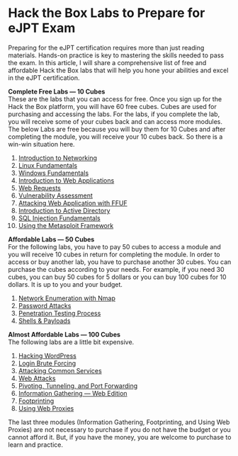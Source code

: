# Hack the Box Labs to Prepare for eJPT Exam
Preparing for the eJPT certification requires more than just reading materials. Hands-on practice is key to mastering the skills needed to pass the exam. In this article, I will share a comprehensive list of free and affordable Hack the Box labs that will help you hone your abilities and excel in the eJPT certification. 

**Complete Free Labs — 10 Cubes**  
These are the labs that you can access for free. Once you sign up for the Hack the Box platform, you will have 60 free cubes. Cubes are used for purchasing and accessing the labs. For the labs, if you complete the lab, you will receive some of your cubes back and can access more modules.  
The below Labs are free because you will buy them for 10 Cubes and after completing the module, you will receive your 10 cubes back. So there is a win-win situation here.

1.  [Introduction to Networking](https://academy.hackthebox.com/module/details/34)  
2.  [Linux Fundamentals](https://academy.hackthebox.com/module/details/18)  
3.  [Windows Fundamentals](https://academy.hackthebox.com/module/details/49)  
4.  [Introduction to Web Applications](https://academy.hackthebox.com/module/details/49)  
5.  [Web Requests](https://academy.hackthebox.com/module/details/35)  
6.  [Vulnerability Assessment](https://academy.hackthebox.com/module/details/108)  
7.  [Attacking Web Application with FFUF](https://academy.hackthebox.com/module/details/54)  
8.  [Introduction to Active Directory](https://academy.hackthebox.com/module/details/74)  
9.  [SQL Injection Fundamentals](https://academy.hackthebox.com/module/details/33)  
10.  [Using the Metasploit Framework](https://academy.hackthebox.com/module/details/39/)

**Affordable Labs — 50 Cubes**  
For the following labs, you have to pay 50 cubes to access a module and you will receive 10 cubes in return for completing the module. In order to access or buy another lab, you have to purchase another 30 cubes. You can purchase the cubes according to your needs. For example, if you need 30 cubes, you can buy 50 cubes for 5 dollars or you can buy 100 cubes for 10 dollars. It is up to you and your budget.

1.  [Network Enumeration with Nmap](https://academy.hackthebox.com/module/details/19)  
2.  [Password Attacks](https://academy.hackthebox.com/module/details/147)  
3.  [Penetration Testing Process](https://academy.hackthebox.com/module/details/90)  
4.  [Shells & Payloads](https://academy.hackthebox.com/module/details/115)

**Almost Affordable Labs — 100 Cubes**  
The following labs are a little bit expensive. 

1.  [Hacking WordPress](https://academy.hackthebox.com/module/details/17)  
2.  [Login Brute Forcing](https://academy.hackthebox.com/module/details/57)  
3.  [Attacking Common Services](https://academy.hackthebox.com/module/details/116)  
4.  [Web Attacks](https://academy.hackthebox.com/module/details/116)  
5.  [Pivoting, Tunneling, and Port Forwarding](https://academy.hackthebox.com/module/details/158)  
6.  [Information Gathering — Web Edition](https://academy.hackthebox.com/module/details/144)  
7.  [Footprinting](https://academy.hackthebox.com/module/details/112)  
8.  [Using Web Proxies](https://academy.hackthebox.com/module/details/110)

The last three modules (Information Gathering, Footprinting, and Using Web Proxies) are not necessary to purchase if you do not have the budget or you cannot afford it. But, if you have the money, you are welcome to purchase to learn and practice.

